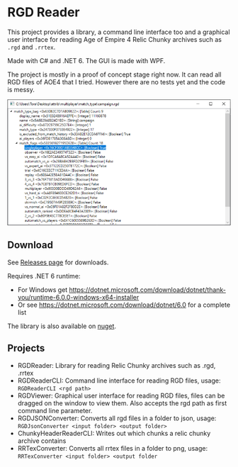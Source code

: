 # RGD Reader
This project provides a library, a command line interface too and a graphical user interface for reading Age of Empire 4 Relic Chunky archives such as `.rgd` and `.rrtex`.

Made with C# and .NET 6. The GUI is made with WPF.

The project is mostly in a proof of concept stage right now. It can read all RGD files of AOE4 that I tried. However there are no tests yet and the code is messy.

![](Media/RGDViewer.png)

## Download
See [Releases page](https://github.com/RobinKa/RGDReader/releases) for downloads.

Requires .NET 6 runtime:
- For Windows get https://dotnet.microsoft.com/download/dotnet/thank-you/runtime-6.0.0-windows-x64-installer
- Or see https://dotnet.microsoft.com/download/dotnet/6.0 for a complete list

The library is also available on [nuget](https://www.nuget.org/packages/RGDReader/).

## Projects
- RGDReader: Library for reading Relic Chunky archives such as .rgd, .rrtex
- RGDReaderCLI: Command line interface for reading RGD files, usage: `RGDReaderCLI <rgd path>`
- RGDViewer: Graphical user interface for reading RGD files, files can be dragged on the window to view them. Also accepts the rgd path as first command line parameter.
- RGDJSONConverter: Converts all rgd files in a folder to json, usage: `RGDJsonConverter <input folder> <output folder>`
- ChunkyHeaderReaderCLI: Writes out which chunks a relic chunky archive contains
- RRTexConverter: Converts all rrtex files in a folder to png, usage: `RRTexConverter <input folder> <output folder`